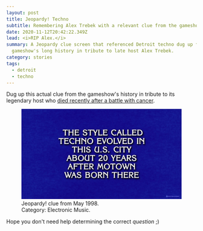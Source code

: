 ```yaml
---
layout: post
title: Jeopardy! Techno
subtitle: Remembering Alex Trebek with a relevant clue from the gameshow's history
date: 2020-11-12T20:42:22.349Z
lead: <i>RIP Alex.</i>
summary: A Jeopardy clue screen that referenced Detroit techno dug up from the
  gameshow's long history in tribute to late host Alex Trebek.
category: stories
tags:
  - detroit
  - techno
---
```

Dug up this actual clue from the gameshow's history in tribute to its legendary host who [died recently after a battle with cancer](https://www.nytimes.com/2020/11/08/arts/television/alex-trebek-dead.html).  

<figure class="figure col-sm-12">
<img class="figure-img img-fluid" src="/img/jeopardy-detroit-techno-12may1998-continuumizm-1280x720.jpg" alt="Jeopardy clue screen, text: &quot;The style called techno evolved in this U.S. city about 20 years after Motown was born there&quot;, faithfully recreated by Continuumizm. Aired May 12, 1998." title="WHAT IS DETROIT? Hard to find a pre-digital era Jeopardy clip since this appeared in 1998, so faithfully recreated it!">
<figcaption class="figure-caption">Jeopardy! clue from May 1998.<br>
Category: Electronic Music.</figcaption>
</figure>

Hope you don't need help determining the correct *question* ;)